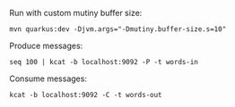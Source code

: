 Run with custom mutiny buffer size:

`mvn quarkus:dev -Djvm.args="-Dmutiny.buffer-size.s=10"`


Produce messages:

`seq 100 | kcat -b localhost:9092 -P -t words-in`

Consume messages:

`kcat -b localhost:9092 -C -t words-out`